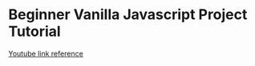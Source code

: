 # Beginner Vanilla Javascript Project Tutorial

[ Youtube link reference ](https://www.youtube.com/watch?v=Ttf3CEsEwMQ)